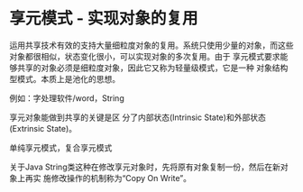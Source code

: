 # 享元模式	-	实现对象的复用

运用共享技术有效的支持大量细粒度对象的复用。系统只使用少量的对象，而这些对象都很相似，状态变化很小，可以实现对象的多次复用。由于 享元模式要求能够共享的对象必须是细粒度对象，因此它又称为轻量级模式，它是一种 对象结构型模式。本质上是池化的思想。

例如：字处理软件/word，String

享元对象能做到共享的关键是区 分了内部状态(Intrinsic State)和外部状态(Extrinsic State)。

单纯享元模式，复合享元模式

关于Java String类这种在修改享元对象时，先将原有对象复制一份，然后在新对象上再实 施修改操作的机制称为“Copy On Write”。